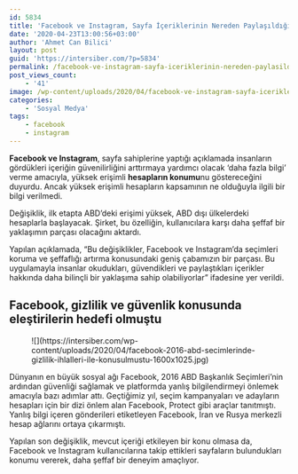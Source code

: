 ```yaml
---
id: 5834
title: 'Facebook ve Instagram, Sayfa İçeriklerinin Nereden Paylaşıldığı Bilgisini Verecek'
date: '2020-04-23T13:00:56+03:00'
author: 'Ahmet Can Bilici'
layout: post
guid: 'https://intersiber.com/?p=5834'
permalink: /facebook-ve-instagram-sayfa-iceriklerinin-nereden-paylasildigi-bilgisini-verecek/
post_views_count:
    - '41'
image: /wp-content/uploads/2020/04/facebook-ve-instagram-sayfa-iceriklerinin-nereden-paylasildigi-bilgisini-verecek.png
categories:
    - 'Sosyal Medya'
tags:
    - facebook
    - instagram
---
```


**Facebook ve Instagram**, sayfa sahiplerine yaptığı açıklamada insanların gördükleri içeriğin güvenilirliğini arttırmaya yardımcı olacak ‘daha fazla bilgi’ verme amacıyla, yüksek erişimli **hesapların konumu**nu göstereceğini duyurdu. Ancak yüksek erişimli hesapların kapsamının ne olduğuyla ilgili bir bilgi verilmedi.

Değişiklik, ilk etapta ABD’deki erişimi yüksek, ABD dışı ülkelerdeki hesaplarla başlayacak. Şirket, bu özelliğin, kullanıcılara karşı daha şeffaf bir yaklaşımın parçası olacağını aktardı.

Yapılan açıklamada, “Bu değişiklikler, Facebook ve Instagram’da seçimleri koruma ve şeffaflığı artırma konusundaki geniş çabamızın bir parçası. Bu uygulamayla insanlar okudukları, güvendikleri ve paylaştıkları içerikler hakkında daha bilinçli bir yaklaşıma sahip olabiliyorlar” ifadesine yer verildi.

## Facebook, gizlilik ve güvenlik konusunda eleştirilerin hedefi olmuştu

<figure class="wp-block-image size-large">![](https://intersiber.com/wp-content/uploads/2020/04/facebook-2016-abd-secimlerinde-gizlilik-ihlalleri-ile-konusulmustu-1600x1025.jpg)</figure>Dünyanın en büyük sosyal ağı Facebook, 2016 ABD Başkanlık Seçimleri’nin ardından güvenliği sağlamak ve platformda yanlış bilgilendirmeyi önlemek amacıyla bazı adımlar attı. Geçtiğimiz yıl, seçim kampanyaları ve adayların hesapları için bir dizi önlem alan Facebook, Protect gibi araçlar tanıtmıştı. Yanlış bilgi içeren gönderileri etiketleyen Facebook, İran ve Rusya merkezli hesap ağlarını ortaya çıkarmıştı.

Yapılan son değişiklik, mevcut içeriği etkileyen bir konu olmasa da, Facebook ve Instagram kullanıcılarına takip ettikleri sayfaların bulundukları konumu vererek, daha şeffaf bir deneyim amaçlıyor.